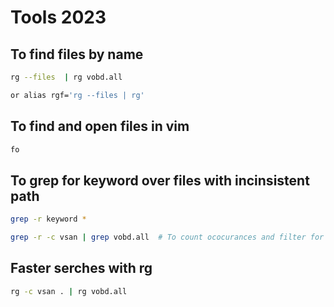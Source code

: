 # Tools 2023


## To find files by name  
```sh
rg --files  | rg vobd.all

or alias rgf='rg --files | rg' 
```

## To find and open files in vim   
```sh
fo
```

## To grep for keyword over files with incinsistent path
```sh
grep -r keyword *

grep -r -c vsan | grep vobd.all  # To count ococurances and filter for specific file

```

## Faster serches with rg
```sh
rg -c vsan . | rg vobd.all
```




